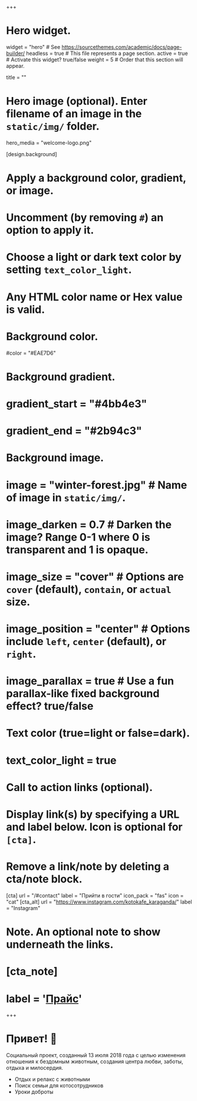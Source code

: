 +++
# Hero widget.
widget = "hero"  # See https://sourcethemes.com/academic/docs/page-builder/
headless = true  # This file represents a page section.
active = true  # Activate this widget? true/false
weight = 5  # Order that this section will appear.

title = ""

# Hero image (optional). Enter filename of an image in the `static/img/` folder.
hero_media = "welcome-logo.png"

[design.background]
  # Apply a background color, gradient, or image.
  #   Uncomment (by removing `#`) an option to apply it.
  #   Choose a light or dark text color by setting `text_color_light`.
  #   Any HTML color name or Hex value is valid.

  # Background color.
  #color = "#EAE7D6"

  # Background gradient.
  # gradient_start = "#4bb4e3"
  # gradient_end = "#2b94c3"

  # Background image.
  # image = "winter-forest.jpg"  # Name of image in `static/img/`.
  # image_darken = 0.7  # Darken the image? Range 0-1 where 0 is transparent and 1 is opaque.
  # image_size = "cover"  #  Options are `cover` (default), `contain`, or `actual` size.
  # image_position = "center"  # Options include `left`, `center` (default), or `right`.
  # image_parallax = true  # Use a fun parallax-like fixed background effect? true/false

  # Text color (true=light or false=dark).
  # text_color_light = true

# Call to action links (optional).
#   Display link(s) by specifying a URL and label below. Icon is optional for `[cta]`.
#   Remove a link/note by deleting a cta/note block.
[cta]
  url = "/#contact"
  label = "Прийти в гости"
  icon_pack = "fas"
  icon = "cat"
[cta_alt]
  url = "https://www.instagram.com/kotokafe_karaganda/"
  label = "Instagram"
# Note. An optional note to show underneath the links.
# [cta_note]
#   label = '<a class="js-github-release" href="price/">Прайс</a>'
+++
# Привет! :wave:

Социальный проект, созданный 13 июля 2018 года с целью изменения отношения
к бездомным животным, создания центра любви, заботы, отдыха и милосердия.

* Отдых и релакс с животными
* Поиск семьи для котосотрудников
* Уроки доброты
